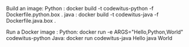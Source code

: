 Build an image:
Python : docker build -t codewitus-python -f Dockerfile.python.box .
java : docker build -t codewitus-java -f Dockerfile.java.box .  

Run a Docker image :
Python: docker run -e ARGS="Hello,Python,World" codewitus-python
Java: docker run codewitus-java Hello java World 



